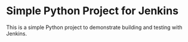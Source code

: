 # Simple Python Project for Jenkins

This is a simple Python project to demonstrate building and testing with Jenkins.
